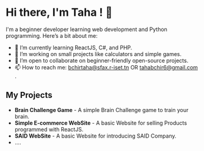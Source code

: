 # Hi there, I'm Taha ! 👋

I'm a beginner developer learning web development and Python programming. Here’s a bit about me:

- 🌱 I’m currently learning ReactJS, C#, and PHP.
- 🔭 I’m working on small projects like calculators and simple games.
- 🤔 I’m open to collaborate on beginner-friendly open-source projects.
- 📫 How to reach me: bchirtaha@sfax.r-iset.tn OR tahabchir6@gmail.com .

## My Projects

- **Brain Challenge Game** - A simple Brain Challenge game to train your brain.
- **Simple E-commerce WebSite** - A basic Website for selling Products programmed with ReactJS.
- **SAID WebSite** - A basic Website for introducing SAID Company.
- ....
